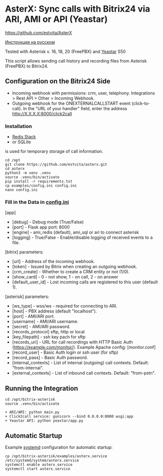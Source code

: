 # AsterX: Sync calls with Bitrix24 via ARI, AMI or API (Yeastar)

https://github.com/estvita/AsterX

[Инструкция на русском](README.ru.md)

Tested with Asterisk v. 16, 18, 20 (FreePBX) and [Yeastar](/yeastar/) S50 

This script allows sending call history and recording files from Asterisk (FreePBX) to Bitrix24.

## Configuration on the Bitrix24 Side
+ Incoming webhook with permissions: crm, user, telephony. Integrations > Rest API > Other > Incoming Webhook.
+ Outgoing webhook for the ONEXTERNALCALLSTART event (click-to-call). In the "URL of your handler" field, enter the address
 http://X.X.X.X:8000/click2call

### Installation

+ [Redis Stack](https://redis.io/docs/latest/operate/oss_and_stack/install/archive/install-stack/) 
+ or SQLite 

is used for temporary storage of call information.


```
cd /opt
git clone https://github.com/estvita/asterx.git
cd asterx
python3 -m venv .venv
source .venv/bin/activate
pip install -r requirements.txt
cp examples/config.ini config.ini
nano config.ini
```

### Fill in the Data in [config.ini](examples/config.ini)

[app]
+ [debug] - Debug mode (True/False)
+ [port] - Flask app port: 8000
+ [engine] - ami_redis (default), ami_sql or ari to connect asterisk
+ [logging] - True/False - Enable/disable logging of received events to a file.

[bitrix] parameters:
+ [url] - Address of the incoming webhook.
+ [token] - Issued by Bitrix when creating an outgoing webhook.
+ [crm_create] - Whether to create a CRM entity or not (1/0).
+ [show_card] -  0 - not show, 1 - on call, 2 - on answer
+ [default_user_id] - Lost incoming calls are registered to this user (default 1).

[asterisk] parameters:
+ [ws_type] - wss/ws - required for connecting to ARI.
+ [host] - PBX address (default "localhost").
+ [port] - AMI/ARI port.
+ [username] - AMI/ARI username.
+ [secret] - AMI/ARI password.
+ [records_protocol] sftp, http or local
+ [key_filepath] - ssh key pach for sftp
+ [records_uri] - URL for call recordings with HTTP Basic Auth (https://example.com/monitor/). Example Apache config: [monitor.conf]
+ [record_user] - Basic Auth login or ssh user (for sftp)
+ [record_pass] - Basic Auth password.
+ [internal_contexts] - List of internal (outgoing) call contexts. Default: "from-internal".
+ [external_contexts] - List of inbound call contexts. Default: "from-pstn".

## Running the Integration

```
cd /opt/bitrix-asterisk
source .venv/bin/activate

+ ARI/AMI: python main.py
+ Click2call service: gunicorn --bind 0.0.0.0:8000 wsgi:app
+ Yeastar API: python yeastar/app.py

```


## Automatic Startup
Example [systemd](/examples/asterx.service) configuration for automatic startup:

```
cp /opt/bitrix-asterisk/examples/asterx.service /etc/systemd/system/asterx.service
systemctl enable asterx.service
systemctl start asterx.service
```
